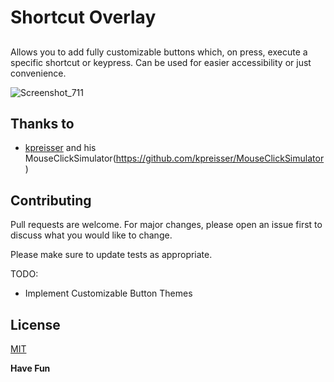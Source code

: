 # Shortcut Overlay
## 

Allows you to add fully customizable buttons which, on press, execute a specific shortcut or keypress. 
Can be used for easier accessibility or just convenience.

![Screenshot_711](https://user-images.githubusercontent.com/62386060/126181663-942fd3ea-d7c1-4e48-9b22-054d068340ea.png)

## Thanks to
 
- [kpreisser](https://github.com/kpreisser) and his MouseClickSimulator(https://github.com/kpreisser/MouseClickSimulator)

## Contributing
Pull requests are welcome. For major changes, please open an issue first to discuss what you would like to change.

Please make sure to update tests as appropriate.

TODO:
- Implement Customizable Button Themes

## License
[MIT](https://choosealicense.com/licenses/mit/)

**Have Fun**


